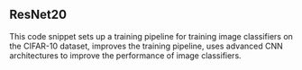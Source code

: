 ## ResNet20
This code snippet sets up a training pipeline for training image classifiers on the CIFAR-10 dataset, improves the training pipeline, uses advanced CNN architectures to improve the performance of image classifiers.
